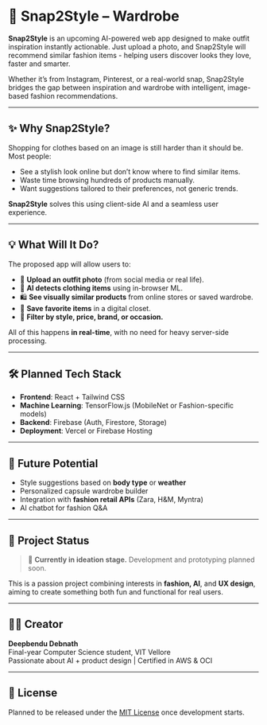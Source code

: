 # 👗 Snap2Style – Wardrobe

**Snap2Style** is an upcoming AI-powered web app designed to make outfit inspiration instantly actionable. Just upload a photo, and Snap2Style will recommend similar fashion items - helping users discover looks they love, faster and smarter.

Whether it’s from Instagram, Pinterest, or a real-world snap, Snap2Style bridges the gap between inspiration and wardrobe with intelligent, image-based fashion recommendations.

---

## ✨ Why Snap2Style?

Shopping for clothes based on an image is still harder than it should be. Most people:

- See a stylish look online but don’t know where to find similar items.
- Waste time browsing hundreds of products manually.
- Want suggestions tailored to their preferences, not generic trends.

**Snap2Style** solves this using client-side AI and a seamless user experience.

---

## 💡 What Will It Do?

The proposed app will allow users to:

- 📸 **Upload an outfit photo** (from social media or real life).
- 🧠 **AI detects clothing items** using in-browser ML.
- 🛍️ **See visually similar products** from online stores or saved wardrobe.
- 🧥 **Save favorite items** in a digital closet.
- 🧭 **Filter by style, price, brand, or occasion.**

All of this happens **in real-time**, with no need for heavy server-side processing.

---

## 🛠️ Planned Tech Stack

- **Frontend**: React + Tailwind CSS  
- **Machine Learning**: TensorFlow.js (MobileNet or Fashion-specific models)  
- **Backend**: Firebase (Auth, Firestore, Storage)  
- **Deployment**: Vercel or Firebase Hosting

---

## 🔮 Future Potential

- Style suggestions based on **body type** or **weather**  
- Personalized capsule wardrobe builder  
- Integration with **fashion retail APIs** (Zara, H&M, Myntra)  
- AI chatbot for fashion Q&A

---

## 🤝 Project Status

> 🧪 **Currently in ideation stage.** Development and prototyping planned soon.

This is a passion project combining interests in **fashion, AI**, and **UX design**, aiming to create something both fun and functional for real users.

---

## 🙋‍♂️ Creator

**Deepbendu Debnath**  
Final-year Computer Science student, VIT Vellore  
Passionate about AI + product design | Certified in AWS & OCI 

---

## 📌 License

Planned to be released under the [MIT License](LICENSE) once development starts.

